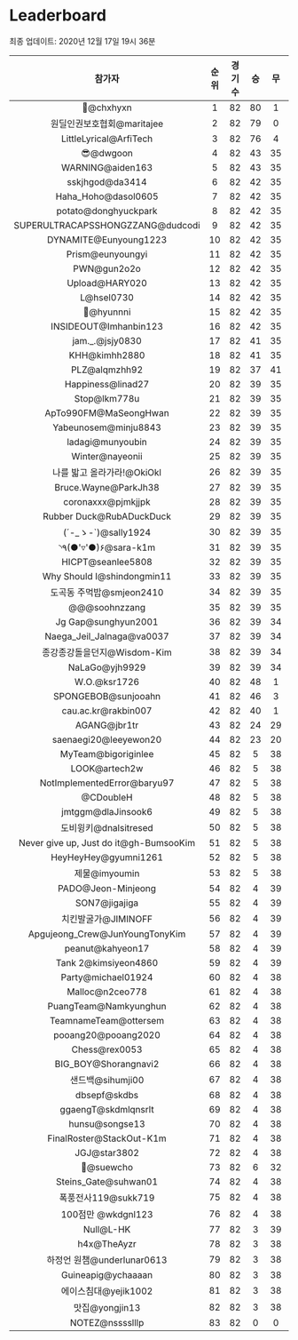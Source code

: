 # Leaderboard
최종 업데이트: 2020년 12월 17일 19시 36분




| 참가자 | 순위 | 경기수 | 승 | 무 | 패 | 승점 |
|:---:|:---:|:---:|:---:|:---:|:---:|:---:|
| 👑@chxhyxn | 1 | 82 | 80 | 1 | 1 | 241 |
| 원딜인권보호협회@maritajee | 2 | 82 | 79 | 0 | 3 | 237 |
| LittleLyrical@ArfiTech | 3 | 82 | 76 | 4 | 2 | 232 |
| 😎@dwgoon | 4 | 82 | 43 | 35 | 4 | 164 |
| WARNING@aiden163 | 5 | 82 | 43 | 35 | 4 | 164 |
| sskjhgod@da3414 | 6 | 82 | 42 | 35 | 5 | 161 |
| Haha_Hoho@dasol0605 | 7 | 82 | 42 | 35 | 5 | 161 |
| potato@donghyuckpark | 8 | 82 | 42 | 35 | 5 | 161 |
| SUPERULTRACAPSSHONGZZANG@dudcodi | 9 | 82 | 42 | 35 | 5 | 161 |
| DYNAMITE@Eunyoung1223 | 10 | 82 | 42 | 35 | 5 | 161 |
| Prism@eunyoungyi | 11 | 82 | 42 | 35 | 5 | 161 |
| PWN@gun2o2o | 12 | 82 | 42 | 35 | 5 | 161 |
| Upload@HARY020 | 13 | 82 | 42 | 35 | 5 | 161 |
| L@hsel0730 | 14 | 82 | 42 | 35 | 5 | 161 |
| 🐻@hyunnni | 15 | 82 | 42 | 35 | 5 | 161 |
| INSIDEOUT@Imhanbin123 | 16 | 82 | 42 | 35 | 5 | 161 |
| jam._.@jsjy0830 | 17 | 82 | 41 | 35 | 6 | 158 |
| KHH@kimhh2880 | 18 | 82 | 41 | 35 | 6 | 158 |
| PLZ@alqmzhh92 | 19 | 82 | 37 | 41 | 4 | 152 |
| Happiness@linad27 | 20 | 82 | 39 | 35 | 8 | 152 |
| Stop@lkm778u | 21 | 82 | 39 | 35 | 8 | 152 |
| ApTo990FM@MaSeongHwan | 22 | 82 | 39 | 35 | 8 | 152 |
| Yabeunosem@minju8843 | 23 | 82 | 39 | 35 | 8 | 152 |
| ladagi@munyoubin | 24 | 82 | 39 | 35 | 8 | 152 |
| Winter@nayeonii | 25 | 82 | 39 | 35 | 8 | 152 |
| 나를 밟고 올라가라!@OkiOkl | 26 | 82 | 39 | 35 | 8 | 152 |
| Bruce.Wayne@ParkJh38 | 27 | 82 | 39 | 35 | 8 | 152 |
| coronaxxx@pjmkjjpk | 28 | 82 | 39 | 35 | 8 | 152 |
| Rubber Duck@RubADuckDuck | 29 | 82 | 39 | 35 | 8 | 152 |
| (´-_ゝ-`)@sally1924 | 30 | 82 | 39 | 35 | 8 | 152 |
| ◝٩(●'▿'●)۶@sara-k1m | 31 | 82 | 39 | 35 | 8 | 152 |
| HICPT@seanlee5808 | 32 | 82 | 39 | 35 | 8 | 152 |
| Why Should I@shindongmin11 | 33 | 82 | 39 | 35 | 8 | 152 |
| 도곡동 주먹밥@smjeon2410 | 34 | 82 | 39 | 35 | 8 | 152 |
| @@@soohnzzang | 35 | 82 | 39 | 35 | 8 | 152 |
| Jg Gap@sunghyun2001 | 36 | 82 | 39 | 34 | 9 | 151 |
| Naega_Jeil_Jalnaga@va0037 | 37 | 82 | 39 | 34 | 9 | 151 |
| 종강종강돌을던지@Wisdom-Kim | 38 | 82 | 39 | 34 | 9 | 151 |
| NaLaGo@yjh9929 | 39 | 82 | 39 | 34 | 9 | 151 |
| W.O.@ksr1726 | 40 | 82 | 48 | 1 | 33 | 145 |
| SPONGEBOB@sunjooahn | 41 | 82 | 46 | 3 | 33 | 141 |
| cau.ac.kr@rakbin007 | 42 | 82 | 40 | 1 | 41 | 121 |
| AGANG@jbr1tr | 43 | 82 | 24 | 29 | 29 | 101 |
| saenaegi20@leeyewon20 | 44 | 82 | 23 | 20 | 39 | 89 |
| MyTeam@bigoriginlee | 45 | 82 | 5 | 38 | 39 | 53 |
| LOOK@artech2w | 46 | 82 | 5 | 38 | 39 | 53 |
| NotImplementedError@baryu97 | 47 | 82 | 5 | 38 | 39 | 53 |
| @CDoubleH | 48 | 82 | 5 | 38 | 39 | 53 |
| jmtggm@dlaJinsook6 | 49 | 82 | 5 | 38 | 39 | 53 |
| 도비윙키@dnalsitresed | 50 | 82 | 5 | 38 | 39 | 53 |
| Never give up, Just do it@gh-BumsooKim | 51 | 82 | 5 | 38 | 39 | 53 |
| HeyHeyHey@gyumni1261 | 52 | 82 | 5 | 38 | 39 | 53 |
| 제물@imyoumin | 53 | 82 | 5 | 38 | 39 | 53 |
| PADO@Jeon-Minjeong | 54 | 82 | 4 | 39 | 39 | 51 |
| SON7@jigajiga | 55 | 82 | 4 | 39 | 39 | 51 |
| 치킨발굴가@JIMINOFF | 56 | 82 | 4 | 39 | 39 | 51 |
| Apgujeong_Crew@JunYoungTonyKim | 57 | 82 | 4 | 39 | 39 | 51 |
| peanut@kahyeon17 | 58 | 82 | 4 | 39 | 39 | 51 |
| Tank 2@kimsiyeon4860 | 59 | 82 | 4 | 39 | 39 | 51 |
| Party@michael01924 | 60 | 82 | 4 | 38 | 40 | 50 |
| Malloc@n2ceo778 | 61 | 82 | 4 | 38 | 40 | 50 |
| PuangTeam@Namkyunghun | 62 | 82 | 4 | 38 | 40 | 50 |
| TeamnameTeam@ottersem | 63 | 82 | 4 | 38 | 40 | 50 |
| pooang20@pooang2020 | 64 | 82 | 4 | 38 | 40 | 50 |
| Chess@rex0053 | 65 | 82 | 4 | 38 | 40 | 50 |
| BIG_BOY@Shorangnavi2 | 66 | 82 | 4 | 38 | 40 | 50 |
| 샌드백@sihumji00 | 67 | 82 | 4 | 38 | 40 | 50 |
| dbsepf@skdbs | 68 | 82 | 4 | 38 | 40 | 50 |
| ggaengT@skdmlqnsrlt | 69 | 82 | 4 | 38 | 40 | 50 |
| hunsu@songse13 | 70 | 82 | 4 | 38 | 40 | 50 |
| FinalRoster@StackOut-K1m | 71 | 82 | 4 | 38 | 40 | 50 |
| JGJ@star3802 | 72 | 82 | 4 | 38 | 40 | 50 |
| 👏@suewcho | 73 | 82 | 6 | 32 | 44 | 50 |
| Steins_Gate@suhwan01 | 74 | 82 | 4 | 38 | 40 | 50 |
| 폭풍전사119@sukk719 | 75 | 82 | 4 | 38 | 40 | 50 |
| 100점만 @wkdgnl123 | 76 | 82 | 4 | 38 | 40 | 50 |
| Null@L-HK | 77 | 82 | 3 | 39 | 40 | 48 |
| h4x@TheAyzr | 78 | 82 | 3 | 38 | 41 | 47 |
| 하정언 원챔@underlunar0613 | 79 | 82 | 3 | 38 | 41 | 47 |
| Guineapig@ychaaaan | 80 | 82 | 3 | 38 | 41 | 47 |
| 에이스침대@yejik1002 | 81 | 82 | 3 | 38 | 41 | 47 |
| 맛집@yongjin13 | 82 | 82 | 3 | 38 | 41 | 47 |
| NOTEZ@nsssslllp | 83 | 82 | 0 | 0 | 82 | 0 |